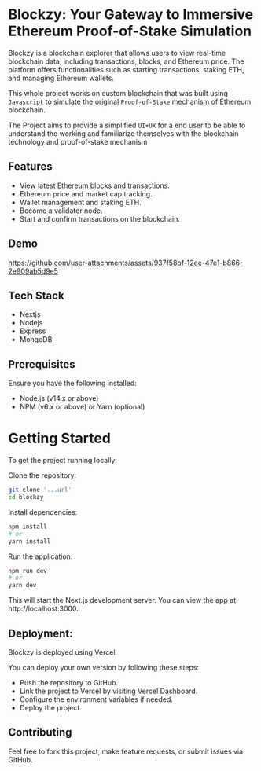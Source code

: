 # Blockzy: Your Gateway to Immersive Ethereum Proof-of-Stake Simulation

Blockzy is a blockchain explorer that allows users to view real-time blockchain data, including transactions, blocks, and Ethereum price. The platform offers functionalities such as starting transactions, staking ETH, and managing Ethereum wallets.

This whole project works on custom blockchain that was built using `Javascript` to simulate the original `Proof-of-Stake` mechanism of Ethereum blockchain.

The Project aims to provide a simplified `UI+UX` for a end user to be able to understand the working and familiarize themselves with the blockchain technology and proof-of-stake mechanism

## Features
- View latest Ethereum blocks and transactions.
- Ethereum price and market cap tracking.
- Wallet management and staking ETH.
- Become a validator node.
- Start and confirm transactions on the blockchain.

## Demo


https://github.com/user-attachments/assets/937f58bf-12ee-47e1-b866-2e909ab5d9e5


## Tech Stack
- Nextjs
- Nodejs
- Express
- MongoDB

## Prerequisites
Ensure you have the following installed:

- Node.js (v14.x or above)
- NPM (v6.x or above) or Yarn (optional)

# Getting Started
To get the project running locally:

Clone the repository:
```bash
git clone '...url'
cd blockzy
```
Install dependencies:
```bash
npm install
# or
yarn install
```
Run the application:
```bash
npm run dev
# or
yarn dev
```
This will start the Next.js development server. You can view the app at http://localhost:3000.

## Deployment:
Blockzy is deployed using Vercel. 

You can deploy your own version by following these steps:

- Push the repository to GitHub.
- Link the project to Vercel by visiting Vercel Dashboard.
- Configure the environment variables if needed.
- Deploy the project.

## Contributing
Feel free to fork this project, make feature requests, or submit issues via GitHub.
